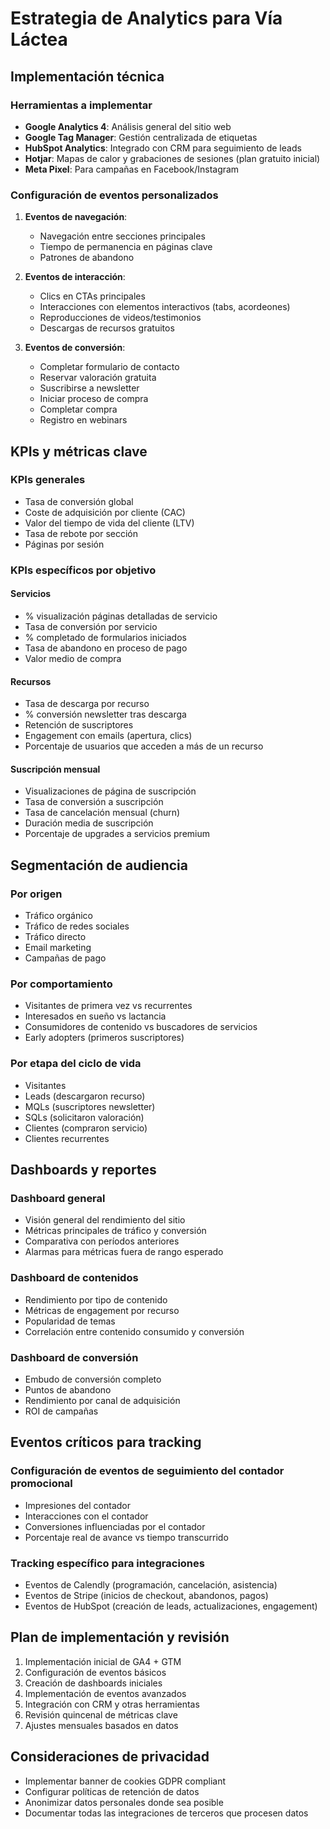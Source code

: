 # Estrategia de Analytics para Vía Láctea

## Implementación técnica

### Herramientas a implementar
- **Google Analytics 4**: Análisis general del sitio web
- **Google Tag Manager**: Gestión centralizada de etiquetas
- **HubSpot Analytics**: Integrado con CRM para seguimiento de leads
- **Hotjar**: Mapas de calor y grabaciones de sesiones (plan gratuito inicial)
- **Meta Pixel**: Para campañas en Facebook/Instagram

### Configuración de eventos personalizados
1. **Eventos de navegación**:
   - Navegación entre secciones principales
   - Tiempo de permanencia en páginas clave
   - Patrones de abandono

2. **Eventos de interacción**:
   - Clics en CTAs principales
   - Interacciones con elementos interactivos (tabs, acordeones)
   - Reproducciones de videos/testimonios
   - Descargas de recursos gratuitos

3. **Eventos de conversión**:
   - Completar formulario de contacto
   - Reservar valoración gratuita
   - Suscribirse a newsletter
   - Iniciar proceso de compra
   - Completar compra
   - Registro en webinars

## KPIs y métricas clave

### KPIs generales
- Tasa de conversión global
- Coste de adquisición por cliente (CAC)
- Valor del tiempo de vida del cliente (LTV)
- Tasa de rebote por sección
- Páginas por sesión

### KPIs específicos por objetivo

#### Servicios
- % visualización páginas detalladas de servicio
- Tasa de conversión por servicio
- % completado de formularios iniciados
- Tasa de abandono en proceso de pago
- Valor medio de compra

#### Recursos
- Tasa de descarga por recurso
- % conversión newsletter tras descarga
- Retención de suscriptores
- Engagement con emails (apertura, clics)
- Porcentaje de usuarios que acceden a más de un recurso

#### Suscripción mensual
- Visualizaciones de página de suscripción
- Tasa de conversión a suscripción
- Tasa de cancelación mensual (churn)
- Duración media de suscripción
- Porcentaje de upgrades a servicios premium

## Segmentación de audiencia

### Por origen
- Tráfico orgánico
- Tráfico de redes sociales
- Tráfico directo
- Email marketing
- Campañas de pago

### Por comportamiento
- Visitantes de primera vez vs recurrentes
- Interesados en sueño vs lactancia
- Consumidores de contenido vs buscadores de servicios
- Early adopters (primeros suscriptores)

### Por etapa del ciclo de vida
- Visitantes
- Leads (descargaron recurso)
- MQLs (suscriptores newsletter)
- SQLs (solicitaron valoración)
- Clientes (compraron servicio)
- Clientes recurrentes

## Dashboards y reportes

### Dashboard general
- Visión general del rendimiento del sitio
- Métricas principales de tráfico y conversión
- Comparativa con períodos anteriores
- Alarmas para métricas fuera de rango esperado

### Dashboard de contenidos
- Rendimiento por tipo de contenido
- Métricas de engagement por recurso
- Popularidad de temas
- Correlación entre contenido consumido y conversión

### Dashboard de conversión
- Embudo de conversión completo
- Puntos de abandono
- Rendimiento por canal de adquisición
- ROI de campañas

## Eventos críticos para tracking

### Configuración de eventos de seguimiento del contador promocional
- Impresiones del contador
- Interacciones con el contador
- Conversiones influenciadas por el contador
- Porcentaje real de avance vs tiempo transcurrido

### Tracking específico para integraciones
- Eventos de Calendly (programación, cancelación, asistencia)
- Eventos de Stripe (inicios de checkout, abandonos, pagos)
- Eventos de HubSpot (creación de leads, actualizaciones, engagement)

## Plan de implementación y revisión
1. Implementación inicial de GA4 + GTM
2. Configuración de eventos básicos
3. Creación de dashboards iniciales
4. Implementación de eventos avanzados
5. Integración con CRM y otras herramientas
6. Revisión quincenal de métricas clave
7. Ajustes mensuales basados en datos

## Consideraciones de privacidad
- Implementar banner de cookies GDPR compliant
- Configurar políticas de retención de datos
- Anonimizar datos personales donde sea posible
- Documentar todas las integraciones de terceros que procesen datos
